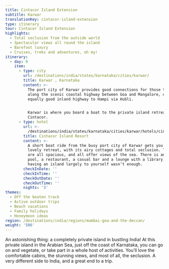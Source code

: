 ```yaml
---
title: Cintacor Island Extension
subtitle: Karwar
translationKey: cintacor-island-extension
type: itinerary
tour: Cintacor Island Extension
highlights:
  - Total seclusion from the outside world
  - Spectacular views all round the island
  - Barefoot luxury
  - Cruises, treks and adventures, oh my!
itinerary:
  - day: 0
    item:
      - type: city
        url: /destinations/india/states/karnataka/cities/karwar/
        title: Karwar , Karnataka
        content: >-
          The port city of Karwar provides good connections for those travelling
          along the scenic coastal highway between Goa and Mangalore, or the
          equally good inland highway to Hampi via Hubli.


          Karwar is where you board a boat to the private island retreat of
          Cintacor.
      - type: hotel
        url: >-
          /destinations/india/states/karnataka/cities/karwar/hotels/cintacor-island-resort/
        title: Cintacor Island Resort
        content: >-
          A short boat ride from the busy port city of Karwar gets you to this
          lovely retreat, with its airy cottages and total seclusion. The cabins
          are all spacious, and all offer views of the sea. There is an infinity
          pool, a restaurant, a casual bar and a lounge with a library, as if
          having an island largely to yourself wasn’t enough.
        checkInDate: ''
        checkInTime: ''
        checkOutDate: ''
        checkOutTime: ''
        nights: '3'
themes:
  - Off the beaten track
  - Active outdoor trips
  - Beach vacations
  - Family holidays
  - Honeymoon ideas
region: /destinations/india/regions/mumbai-goa-and-the-deccan/
weight: '506'
---
```

An astonishing thing: a completely private island in bustling India! At this private island in the Arabian Sea, just off the coast of Karnataka, you can go on and vegetate, or take part in a whole host of activities. You’ll love the comfortable cabins, the stunning views, and most of all, the seclusion. A very different side to India, and a great end to a trip.
